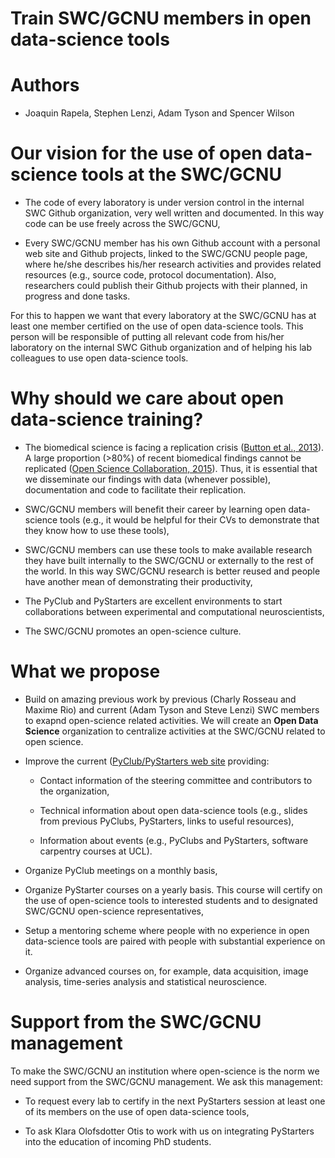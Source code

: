 Train SWC/GCNU members in open data-science tools
=================================================

# Authors

- Joaquin Rapela, Stephen Lenzi, Adam Tyson and Spencer Wilson

# Our vision for the use of open data-science tools at the SWC/GCNU

- The code of every laboratory is under version control in the internal SWC Github organization, very well written and documented. In this way code can be use freely across the SWC/GCNU,

- Every SWC/GCNU member has his own Github account with a personal web site and Github projects, linked to the SWC/GCNU people page, where he/she describes his/her research activities and provides related resources (e.g., source code, protocol documentation). Also, researchers could publish their Github projects with their planned, in progress and done tasks.

For this to happen we want that every laboratory at the SWC/GCNU has at least one member certified on the use of open data-science tools. This person will be responsible of putting all relevant code from his/her laboratory on the internal SWC Github organization and of helping his lab colleagues to use open data-science tools.

# Why should we care about open data-science training?

- The biomedical science is facing a replication crisis ([Button et al., 2013](https://www.nature.com/articles/nrn3475)). A large proportion (>80%) of recent biomedical findings cannot be replicated ([Open Science Collaboration, 2015](https://science.sciencemag.org/content/349/6251/aac4716)). Thus, it is essential that we disseminate our findings with data (whenever possible), documentation and code to facilitate their replication.

- SWC/GCNU members will benefit their career by learning open data-science tools (e.g., it would be helpful for their CVs to demonstrate that they know how to use these tools),

- SWC/GCNU members can use these tools to make available research they have built internally to the SWC/GCNU or externally to the rest of the world. In this way SWC/GCNU research is better reused and people have another mean of demonstrating their productivity,

- The PyClub and PyStarters are excellent environments to start collaborations between experimental and computational neuroscientists,

- The SWC/GCNU promotes an open-science culture.

# What we propose

- Build on amazing previous work by previous (Charly Rosseau and Maxime Rio) and current (Adam Tyson and Steve Lenzi) SWC members to exapnd open-science related activities. We will create an **Open Data Science** organization to centralize activities at the SWC/GCNU related to open science. 

- Improve the current ([PyClub/PyStarters web site](https://sainsburywellcomecentre.github.io/pystarters/) providing:

    - Contact information of the steering committee and contributors to the organization,

    - Technical information about open data-science tools (e.g., slides from previous PyClubs, PyStarters, links to useful resources),

    - Information about events (e.g., PyClubs and PyStarters, software carpentry courses at UCL).

- Organize PyClub meetings on a monthly basis,

- Organize PyStarter courses on a yearly basis. This course will certify on the use of open-science tools to interested students and to designated SWC/GCNU open-science representatives,

- Setup a mentoring scheme where people with no experience in open data-science tools  are paired with people with substantial experience on it.

- Organize advanced courses on, for example, data acquisition, image analysis, time-series analysis and statistical neuroscience.

# Support from the SWC/GCNU management

To make the SWC/GCNU an institution where open-science is the norm we need support from the SWC/GCNU management. We ask this management:

- To request every lab to certify in the next PyStarters session at least one of its members on the use of open data-science tools,

- To ask Klara Olofsdotter Otis to work with us on integrating PyStarters into the education of incoming PhD students.
